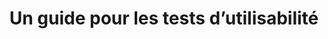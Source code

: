 ---
title: Un guide pour les tests d’utilisabilité
translationKey: usability-testing
description: >-
  L’abc des tests d’utilisabilité.
contact:
  - email: colin.macarthur@tbs-sct.gc.ca
    name: Colin MacArthur
status: in-flight
links:
  - name: Documentation
    url: "/platform/guide-tests-d-utilisabilité"
---